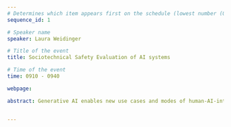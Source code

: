 ```yaml
---
# Determines which item appears first on the schedule (lowest number (0) appears first)
sequence_id: 1

# Speaker name
speaker: Laura Weidinger 

# Title of the event
title: Sociotechnical Safety Evaluation of AI systems 

# Time of the event
time: 0910 - 0940

webpage:

abstract: Generative AI enables new use cases and modes of human-AI-interaction. These create ethical, social and safety risks which must be assessed in order to be managed or mitigated. However, current approaches to AI safety evaluation may miss relevant hazards due to not taking into account all relevant context, such as who uses the system and to what end. In this talk, I introduce a sociotechnical framework to AI safety evaluation that aims to capture relevant complexity, providing a holistic approach to AI safety evaluation. I canvass the current state of AI safety evaluation and point out key gaps. To close these gaps, I discuss possibilities for the field to expand beyond current evaluation methods and point out open challenges such as accuracy/ cost trade-offs, and representativeness and consent in the context of user studies and simulations. I close by highlighting ways toward implementing a sociotechnical approach to safety evaluation.


---
```

